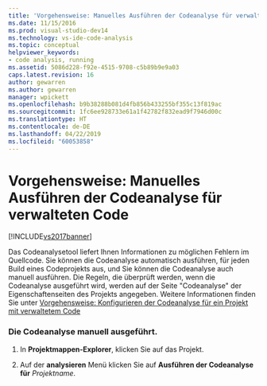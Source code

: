 ```yaml
---
title: 'Vorgehensweise: Manuelles Ausführen der Codeanalyse für verwalteten Code | Microsoft-Dokumentation'
ms.date: 11/15/2016
ms.prod: visual-studio-dev14
ms.technology: vs-ide-code-analysis
ms.topic: conceptual
helpviewer_keywords:
- code analysis, running
ms.assetid: 5086d228-f92e-4515-9708-c5b89b9e9a03
caps.latest.revision: 16
author: gewarren
ms.author: gewarren
manager: wpickett
ms.openlocfilehash: b9b38288b081d4fb856b433255bf355c13f819ac
ms.sourcegitcommit: 1fc6ee928733e61a1f42782f832ead9f7946d00c
ms.translationtype: HT
ms.contentlocale: de-DE
ms.lasthandoff: 04/22/2019
ms.locfileid: "60053858"
---
```

# <a name="how-to-run-code-analysis-manually-for-managed-code"></a>Vorgehensweise: Manuelles Ausführen der Codeanalyse für verwalteten Code
[!INCLUDE[vs2017banner](../includes/vs2017banner.md)]

Das Codeanalysetool liefert Ihnen Informationen zu möglichen Fehlern im Quellcode. Sie können die Codeanalyse automatisch ausführen, für jeden Build eines Codeprojekts aus, und Sie können die Codeanalyse auch manuell ausführen. Die Regeln, die überprüft werden, wenn die Codeanalyse ausgeführt wird, werden auf der Seite "Codeanalyse" der Eigenschaftenseiten des Projekts angegeben. Weitere Informationen finden Sie unter [Vorgehensweise: Konfigurieren der Codeanalyse für ein Projekt mit verwaltetem Code](../code-quality/how-to-configure-code-analysis-for-a-managed-code-project.md)  
  
### <a name="to-run-code-analysis-manually"></a>Die Codeanalyse manuell ausgeführt.  
  
1. In **Projektmappen-Explorer**, klicken Sie auf das Projekt.  
  
2. Auf der **analysieren** Menü klicken Sie auf **Ausführen der Codeanalyse für** *Projektname*.
